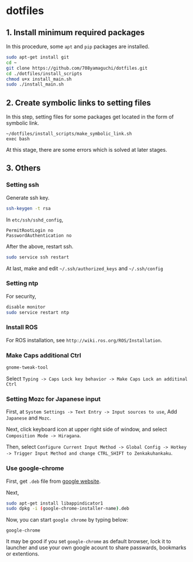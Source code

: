 # dotfiles

## 1. Install minimum required packages
In this procedure, some `apt` and `pip` packages are installed.
```bash
sudo apt-get install git
cd ~
git clone https://github.com/708yamaguchi/dotfiles.git
cd ./dotfiles/install_scripts
chmod u+x install_main.sh
sudo ./install_main.sh
```

## 2. Create symbolic links to setting files
In this step, setting files for some packages get located in the form of symbolic link.
```
~/dotfiles/install_scripts/make_symbolic_link.sh
exec bash
```
At this stage, there are some errors which is solved at later stages.

## 3. Others
### Setting ssh
Generate ssh key.
```bash
ssh-keygen -t rsa
```
In `etc/ssh/sshd_config`,
```
PermitRootLogin no
PasswordAuthentication no
```
After the above, restart ssh.
```bash
sudo service ssh restart
```
At last, make and edit `~/.ssh/authorized_keys` and `~/.ssh/config`

### Setting ntp
For security,
```bash
disable monitor
sudo service restart ntp
```

### Install ROS
For ROS installation, see `http://wiki.ros.org/ROS/Installation`.

### Make Caps additional Ctrl
```bash
gnome-tweak-tool
```
Select `Typing -> Caps Lock key behavior -> Make Caps Lock an additinal Ctrl`

### Setting Mozc for Japanese input
First, at `System Settings -> Text Entry -> Input sources to use`,
Add `Japanese` and `Mozc`.

Next, click keyboard icon at upper right side of window, and select `Composition Mode -> Hiragana`.

Then, select `Configure Current Input Method -> Global Config -> Hotkey -> Trigger Input Method and change CTRL_SHIFT to Zenkakuhankaku`.

### Use google-chrome
First, get `.deb` file from [google website](https://www.google.co.jp/chrome/).

Next,
```bash
sudo apt-get install libappindicator1
sudo dpkg -i (google-chrome-installer-name).deb
```
Now, you can start `google chrome` by typing below:
```
google-chrome
```
It may be good if you set `google-chrome` as default browser, lock it to launcher and use your own google acount to share passwards, bookmarks or extentions.
